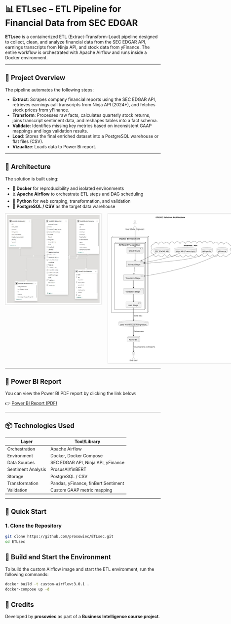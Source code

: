 # 📊 ETLsec – ETL Pipeline for Financial Data from SEC EDGAR

**ETLsec** is a containerized ETL (Extract-Transform-Load) pipeline designed to collect, clean, and analyze financial data from the SEC EDGAR API, earnings transcripts from Ninja API, and stock data from yFinance. The entire workflow is orchestrated with Apache Airflow and runs inside a Docker environment.

---

## 🧠 Project Overview

The pipeline automates the following steps:

- **Extract**: Scrapes company financial reports using the SEC EDGAR API, retrieves earnings call transcripts from Ninja API (2024+), and fetches stock prices from yFinance.
- **Transform**: Processes raw facts, calculates quarterly stock returns, joins transcript sentiment data, and reshapes tables into a fact schema.
- **Validate**: Identifies missing key metrics based on inconsistent GAAP mappings and logs validation results.
- **Load**: Stores the final enriched dataset into a PostgreSQL warehouse or flat files (CSV).
- **Vizualize**: Loads data to Power Bi report.

---

## 🧱 Architecture

The solution is built using:

- 🐳 **Docker** for reproducibility and isolated environments
- ⏳ **Apache Airflow** to orchestrate ETL steps and DAG scheduling
- 🐍 **Python** for web scraping, transformation, and validation
- 🐘 **PostgreSQL / CSV** as the target data warehouse

 <div style="display:flex; gap: 20px; align-items: flex-start;"> <img src="docs/model.jpg" alt="OLAP Model" style="max-width: 300px; border: 1px solid #ddd; padding: 5px;"/> <img src="docs/architecture.png" alt="ETLSEC Architecture" style="max-width: 400px; border: 1px solid #ddd; padding: 5px;"/> </div> 

---

## 📄 Power BI Report

You can view the Power BI PDF report by clicking the link below:

👉 [Power BI Report (PDF)](https://drive.google.com/file/d/1MEFvd2lzXrZ3alYl3vmi_Pxshr6wZ3l9/view?usp=sharing)

---

## 📦 Technologies Used

| Layer      | Tool/Library              |
|------------|---------------------------|
| Orchestration | Apache Airflow         |
| Environment   | Docker, Docker Compose |
| Data Sources  | SEC EDGAR API, Ninja API, yFinance |
| Sentiment Analysis  | ProsusAI/finBERT |
| Storage       | PostgreSQL / CSV       |
| Transformation | Pandas, yFinance, finBert Sentiment |
| Validation     | Custom GAAP metric mapping |

---

## 🚀 Quick Start

### 1. Clone the Repository

```bash
git clone https://github.com/prosowiec/ETLsec.git
cd ETLsec
```

## 🚀 Build and Start the Environment

To build the custom Airflow image and start the ETL environment, run the following commands:

```bash
docker build -t custom-airflow:3.0.1 .
docker-compose up -d
```

## 🧠 Credits

Developed by **prosowiec** as part of a **Business Intelligence course project**.